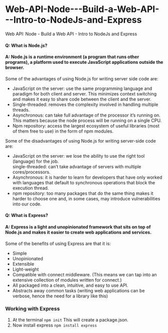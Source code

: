 # Web-API-Node---Build-a-Web-API---Intro-to-NodeJs-and-Express
Web API: Node - Build a Web API - Intro to NodeJs and Express

#### Q: What is Node.js?  
#### A: Node.js is a runtime environment (a program that runs other programs), a platform used to execute JavaScript applications outside the browser.

Some of the advantages of using Node.js for writing server side code are:    

- JavaScript on the server: use the same programming language and paradigm for both client and server. This minimizes context switching and makes it easy to share code between the client and the server.    
- Single-threaded: removes the complexity involved in handling multiple threads.    
- Asynchronous: can take full advantage of the processor it’s running on. This matters because the node process will be running on a single CPU.    
- Npm repository: access the largest ecosystem of useful libraries (most of them free to use) in the form of npm modules.    

Some of the disadvantages of using Node.js for writing server-side code are:    

- JavaScript on the server: we lose the ability to use the right tool (language) for the job.    
single-threaded: can’t take advantage of servers with multiple cores/processors.    
- Asynchronous: it is harder to learn for developers that have only worked with languages that default to synchronous operations that block the execution thread.    
- npm repository: too many packages that do the same thing makes it harder to choose one and, in some cases, may introduce vulnerabilities into our code.    


#### Q: What is Express?
#### A: Express is a light and unopinionated framework that sits on top of Node.js and makes it easier to create web applications and services. 

Some of the benefits of using Express are that it is:    

- Simple    
- Unopinionated    
- Extensible    
- Light-weight    
- Compatible with connect middleware. (This means we can tap into an extensive collection of modules written for connect.)    
- All packaged into a clean, intuitive, and easy to use API.    
- Abstracts away common tasks (writing web applications can be verbose, hence the need for a library like this)    


### Working with Express

1. At the terminal ```npm init```   This will create a package.json.
2. Now install express ```npm install express```    





